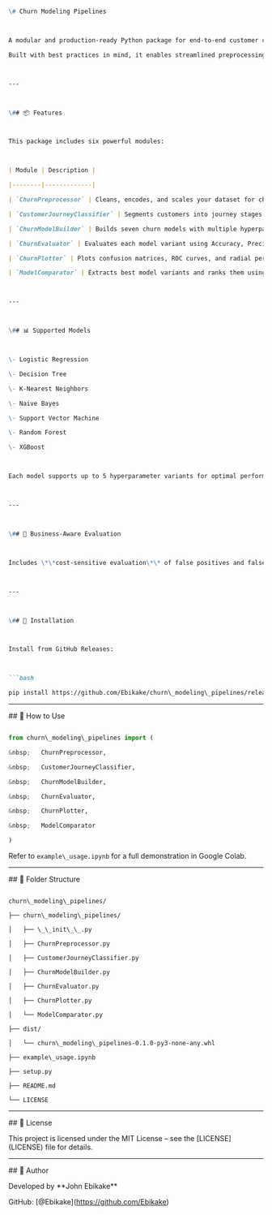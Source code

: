 ````markdown

\# Churn Modeling Pipelines



A modular and production-ready Python package for end-to-end customer churn prediction.  

Built with best practices in mind, it enables streamlined preprocessing, feature engineering, model building, evaluation, and business insight generation.



---



\## 📦 Features



This package includes six powerful modules:



| Module | Description |

|--------|-------------|

| `ChurnPreprocessor` | Cleans, encodes, and scales your dataset for churn modeling |

| `CustomerJourneyClassifier` | Segments customers into journey stages and computes churn risk per stage |

| `ChurnModelBuilder` | Builds seven churn models with multiple hyperparameter variants |

| `ChurnEvaluator` | Evaluates each model variant using Accuracy, Precision, Recall, F1-Score, and Cost |

| `ChurnPlotter` | Plots confusion matrices, ROC curves, and radial performance charts |

| `ModelComparator` | Extracts best model variants and ranks them using composite scores |



---



\## 📊 Supported Models



\- Logistic Regression  

\- Decision Tree  

\- K-Nearest Neighbors  

\- Naive Bayes  

\- Support Vector Machine  

\- Random Forest  

\- XGBoost



Each model supports up to 5 hyperparameter variants for optimal performance.



---



\## 🧠 Business-Aware Evaluation



Includes \*\*cost-sensitive evaluation\*\* of false positives and false negatives, ensuring models are selected not just for accuracy but for \*\*business impact\*\*.



---



\## 🔧 Installation



Install from GitHub Releases:



```bash

pip install https://github.com/Ebikake/churn\_modeling\_pipelines/releases/download/v0.1.0/churn\_modeling\_pipelines-0.1.0-py3-none-any.whl

````



---



\## 🧪 How to Use



```python

from churn\_modeling\_pipelines import (

&nbsp;   ChurnPreprocessor,

&nbsp;   CustomerJourneyClassifier,

&nbsp;   ChurnModelBuilder,

&nbsp;   ChurnEvaluator,

&nbsp;   ChurnPlotter,

&nbsp;   ModelComparator

)

```



Refer to `example\_usage.ipynb` for a full demonstration in Google Colab.



---



\## 📁 Folder Structure



```

churn\_modeling\_pipelines/

├── churn\_modeling\_pipelines/

│   ├── \_\_init\_\_.py

│   ├── ChurnPreprocessor.py

│   ├── CustomerJourneyClassifier.py

│   ├── ChurnModelBuilder.py

│   ├── ChurnEvaluator.py

│   ├── ChurnPlotter.py

│   └── ModelComparator.py

├── dist/

│   └── churn\_modeling\_pipelines-0.1.0-py3-none-any.whl

├── example\_usage.ipynb

├── setup.py

├── README.md

└── LICENSE

```



---



\## 📄 License



This project is licensed under the MIT License – see the \[LICENSE](LICENSE) file for details.



---



\## 🙌 Author



Developed by \*\*John Ebikake\*\*

GitHub: \[@Ebikake](https://github.com/Ebikake)







